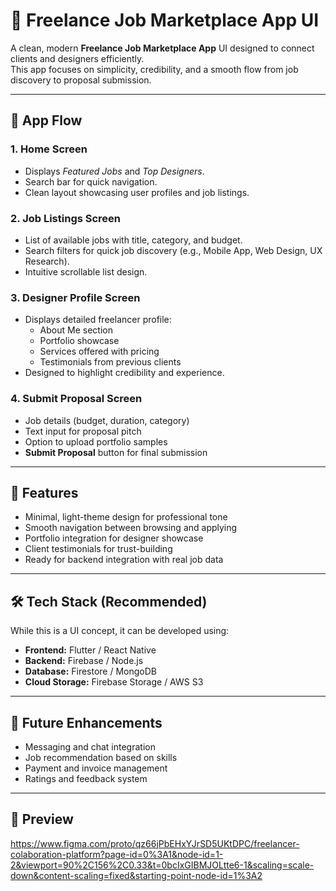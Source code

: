 # 💼 Freelance Job Marketplace App UI

A clean, modern **Freelance Job Marketplace App** UI designed to connect clients and designers efficiently.  
This app focuses on simplicity, credibility, and a smooth flow from job discovery to proposal submission.

---

## 📱 App Flow

### 1. **Home Screen**
- Displays *Featured Jobs* and *Top Designers*.
- Search bar for quick navigation.
- Clean layout showcasing user profiles and job listings.

### 2. **Job Listings Screen**
- List of available jobs with title, category, and budget.
- Search filters for quick job discovery (e.g., Mobile App, Web Design, UX Research).
- Intuitive scrollable list design.

### 3. **Designer Profile Screen**
- Displays detailed freelancer profile:
  - About Me section
  - Portfolio showcase
  - Services offered with pricing
  - Testimonials from previous clients
- Designed to highlight credibility and experience.

### 4. **Submit Proposal Screen**
- Job details (budget, duration, category)
- Text input for proposal pitch
- Option to upload portfolio samples
- **Submit Proposal** button for final submission

---

## 🧩 Features

- Minimal, light-theme design for professional tone  
- Smooth navigation between browsing and applying  
- Portfolio integration for designer showcase  
- Client testimonials for trust-building  
- Ready for backend integration with real job data  

---

## 🛠️ Tech Stack (Recommended)
While this is a UI concept, it can be developed using:
- **Frontend:** Flutter / React Native  
- **Backend:** Firebase / Node.js  
- **Database:** Firestore / MongoDB  
- **Cloud Storage:** Firebase Storage / AWS S3  

---

## 🚀 Future Enhancements
- Messaging and chat integration  
- Job recommendation based on skills  
- Payment and invoice management  
- Ratings and feedback system  

---

## 📸 Preview
https://www.figma.com/proto/qz66jPbEHxYJrSD5UKtDPC/freelancer-colaboration-platform?page-id=0%3A1&node-id=1-2&viewport=90%2C156%2C0.33&t=0bcIxGIBMJOLtte6-1&scaling=scale-down&content-scaling=fixed&starting-point-node-id=1%3A2
